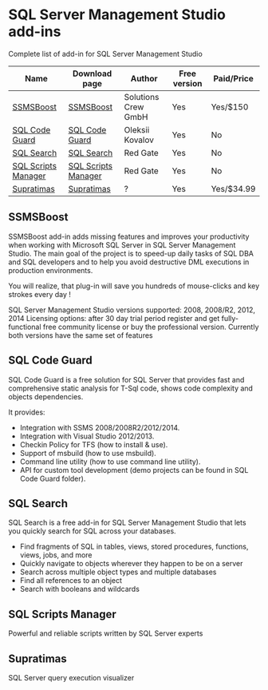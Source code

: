 # SQL Server Management Studio add-ins
Complete list of add-in for SQL Server Management Studio


| Name                                        | Download page         | Author              | Free version | Paid/Price |
| ------------------------------------------- | --------------------- | ------------------- | ------------ | ---------- |
| [SSMSBoost](#ssmsboost)                     | [SSMSBoost]           | Solutions Crew GmbH | Yes          | Yes/$150   |
| [SQL Code Guard](#sql-code-guard)           | [SQL Code Guard]      | Oleksii Kovalov     | Yes          | No         |
| [SQL Search](#sql-search)                   | [SQL Search]          | Red Gate            | Yes          | No         |
| [SQL Scripts Manager](#sql-scripts-manager) | [SQL Scripts Manager] | Red Gate            | Yes          | No         |
| [Supratimas](#supratimas)                   | [Supratimas]          | ?                   | Yes          | Yes/$34.99 |


## SSMSBoost
SSMSBoost add-in adds missing features and improves your productivity when working with Microsoft SQL Server in SQL Server Management Studio. The main goal of the project is to speed-up daily tasks of SQL DBA and SQL developers and to help you avoid destructive DML executions in production environments.

You will realize, that plug-in will save you hundreds of mouse-clicks and key strokes every day !

SQL Server Management Studio versions supported: 2008, 2008/R2, 2012, 2014
Licensing options: after 30 day trial period register and get fully-functional free community license or buy the professional version. Currently both versions have the same set of features


## SQL Code Guard
SQL Code Guard is a free solution for SQL Server that provides fast and comprehensive static analysis for T-Sql code, shows code complexity and objects dependencies.

It provides:
 - Integration with SSMS 2008/2008R2/2012/2014.
 - Integration with Visual Studio 2012/2013.
 - Checkin Policy for TFS (how to install & use).
 - Support of msbuild (how to use msbuild).
 - Command line utility (how to use command line utility).
 - API for custom tool development (demo projects can be found in SQL Code Guard folder).


## SQL Search
SQL Search is a free add-in for SQL Server Management Studio that lets you quickly search for SQL across your databases.

- Find fragments of SQL in tables, views, stored procedures, functions, views, jobs, and more
- Quickly navigate to objects wherever they happen to be on a server
- Search across multiple object types and multiple databases
- Find all references to an object
- Search with booleans and wildcards


## SQL Scripts Manager
Powerful and reliable scripts written by SQL Server experts


## Supratimas
SQL Server query execution visualizer


[SSMSBoost]:http://www.ssmsboost.com/
[SQL Code Guard]:http://sqlcodeguard.com/
[SQL Search]:http://www.red-gate.com/products/sql-development/sql-search/
[SQL Scripts Manager]:http://www.red-gate.com/products/dba/sql-scripts-manager/
[Supratimas]:http://www.supratimas.com/addin/buy.html

